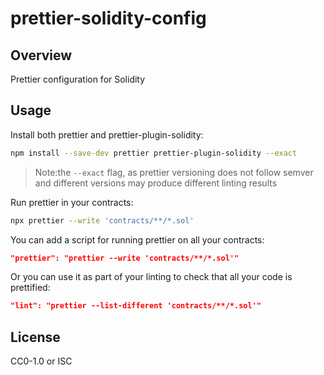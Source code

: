 # prettier-solidity-config

## Overview

Prettier configuration for Solidity

## Usage

Install both prettier and prettier-plugin-solidity:

```bash
npm install --save-dev prettier prettier-plugin-solidity --exact
```

> Note:the `--exact` flag, as prettier versioning does not follow semver and different versions may produce different linting results

Run prettier in your contracts:

```bash
npx prettier --write 'contracts/**/*.sol'
```

You can add a script for running prettier on all your contracts:

```json
"prettier": "prettier --write 'contracts/**/*.sol'"
```

Or you can use it as part of your linting to check that all your code is prettified:

```json
"lint": "prettier --list-different 'contracts/**/*.sol'"
```

## License

CC0-1.0 or ISC
